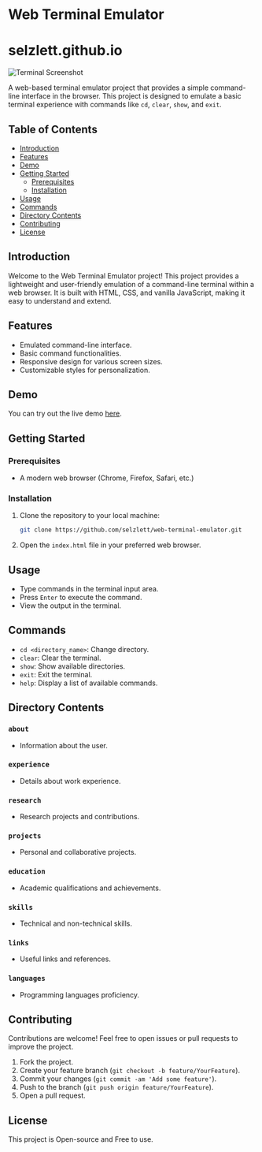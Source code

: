 # Web Terminal Emulator
# selzlett.github.io

![Terminal Screenshot](screenshot.png)

A web-based terminal emulator project that provides a simple command-line interface in the browser. This project is designed to emulate a basic terminal experience with commands like `cd`, `clear`, `show`, and `exit`.

## Table of Contents

- [Introduction](#introduction)
- [Features](#features)
- [Demo](#demo)
- [Getting Started](#getting-started)
  - [Prerequisites](#prerequisites)
  - [Installation](#installation)
- [Usage](#usage)
- [Commands](#commands)
- [Directory Contents](#directory-contents)
- [Contributing](#contributing)
- [License](#license)

## Introduction

Welcome to the Web Terminal Emulator project! This project provides a lightweight and user-friendly emulation of a command-line terminal within a web browser. It is built with HTML, CSS, and vanilla JavaScript, making it easy to understand and extend.

## Features

- Emulated command-line interface.
- Basic command functionalities.
- Responsive design for various screen sizes.
- Customizable styles for personalization.

## Demo

You can try out the live demo [here](https://selzlett.github.io/web-terminal-emulator).

## Getting Started

### Prerequisites

- A modern web browser (Chrome, Firefox, Safari, etc.)

### Installation

1. Clone the repository to your local machine:

    ```bash
    git clone https://github.com/selzlett/web-terminal-emulator.git
    ```

2. Open the `index.html` file in your preferred web browser.

## Usage

- Type commands in the terminal input area.
- Press `Enter` to execute the command.
- View the output in the terminal.

## Commands

- `cd <directory_name>`: Change directory.
- `clear`: Clear the terminal.
- `show`: Show available directories.
- `exit`: Exit the terminal.
- `help`: Display a list of available commands.

## Directory Contents

### `about`

- Information about the user.

### `experience`

- Details about work experience.

### `research`

- Research projects and contributions.

### `projects`

- Personal and collaborative projects.

### `education`

- Academic qualifications and achievements.

### `skills`

- Technical and non-technical skills.

### `links`

- Useful links and references.

### `languages`

- Programming languages proficiency.

## Contributing

Contributions are welcome! Feel free to open issues or pull requests to improve the project.

1. Fork the project.
2. Create your feature branch (`git checkout -b feature/YourFeature`).
3. Commit your changes (`git commit -am 'Add some feature'`).
4. Push to the branch (`git push origin feature/YourFeature`).
5. Open a pull request.

## License

This project is Open-source and Free to use.
